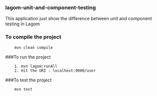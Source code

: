 ### lagom-unit-and-component-testing
	
This application just show the difference between unit and component testing in Lagom

### To compile the project
		
		mvn clean compile

###To run the project

		1. mvn lagom:runAll
		2. Hit the URI : localhost:9000/user

###To test the project
		
		mvn test
